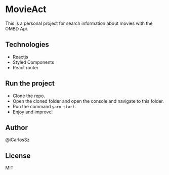 # MovieAct

This is a personal project for search information about movies with the OMBD Api.

## Technologies

- Reactjs
- Styled Components
- React router

## Run the project

- Clone the repo.
- Open the cloned folder and open the console and navigate to this folder.
- Run the command `yarn start`.
- Enjoy and improve!

## Author
@iCarlosSz

## License
MIT